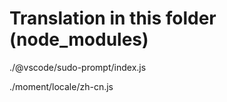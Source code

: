 # Translation in this folder (node_modules)

./@vscode/sudo-prompt/index.js

./moment/locale/zh-cn.js
